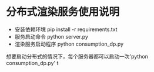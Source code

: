 # 分布式渲染服务使用说明
- 安装依赖环境 pip install -r requirements.txt
- 服务启动命令 python server.py
- 渲染服务启动程序 python consumption_dp.py  

想要启动分布式的情况下，每个服务器都可以启动一次'python consumption_dp.py'
t